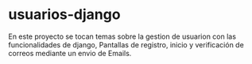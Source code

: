 # usuarios-django

En este proyecto se tocan temas sobre la gestion de usuarion con las funcionalidades de django, Pantallas de registro, inicio y verificación de correos mediante un envio de Emails.
